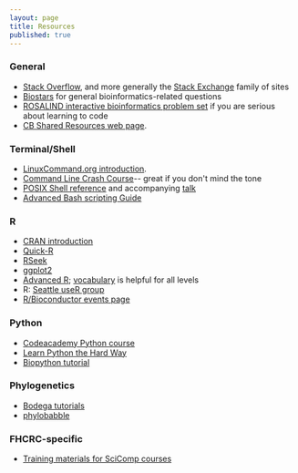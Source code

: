 ```yaml
---
layout: page
title: Resources
published: true
---
```


### General

* [Stack Overflow](http://stackoverflow.com), and more generally the [Stack Exchange](http://stackexchange.com/sites) family of sites
* [Biostars](https://www.biostars.org/) for general bioinformatics-related questions
* [ROSALIND interactive bioinformatics problem set](http://rosalind.info/) if you are serious about learning to code
* [CB Shared Resources web page](http://sharedresources.fhcrc.org/core-facilities/computational-biology).


### Terminal/Shell

* [LinuxCommand.org introduction](http://linuxcommand.org/lc3_learning_the_shell.php).
* [Command Line Crash Course](http://cli.learncodethehardway.org/book/)-- great if you don't mind the tone
* [POSIX Shell reference](http://shellhaters.heroku.com/posix) and accompanying [talk](http://shellhaters.heroku.com/)
* [Advanced Bash scripting Guide](http://tldp.org/LDP/abs/html/index.html)


### R

* [CRAN introduction](http://cran.r-project.org/doc/manuals/R-intro.html)
* [Quick-R](http://www.statmethods.net/)
* [RSeek](http://rseek.org)
* [ggplot2](http://docs.ggplot2.org/current/)
* [Advanced R](http://adv-r.had.co.nz/); [vocabulary](http://adv-r.had.co.nz/Vocabulary.html) is helpful for all levels
* R: [Seattle useR group](http://www.meetup.com/Seattle-useR/)
* [R/Bioconductor events page](http://www.bioconductor.org/help/events/)


### Python

* [Codeacademy Python course](http://www.codecademy.com/tracks/python)
* [Learn Python the Hard Way](http://learnpythonthehardway.org/book/)
* [Biopython tutorial](http://biopython.org/DIST/docs/tutorial/Tutorial.html)

### Phylogenetics

* [Bodega tutorials](http://treethinkers.org/tutorials/)
* [phylobabble](http://phylobabble.org/)


### FHCRC-specific

* [Training materials for SciComp courses](https://teams.fhcrc.org/sites/citwiki/SciComp/Training%20Materials/Forms/AllItems.aspx)
